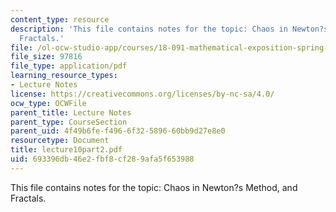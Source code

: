 ```yaml
---
content_type: resource
description: 'This file contains notes for the topic: Chaos in Newton?s Method, and
  Fractals.'
file: /ol-ocw-studio-app/courses/18-091-mathematical-exposition-spring-2005/693396db46e2fbf8cf289afa5f653988_lecture10part2.pdf
file_size: 97816
file_type: application/pdf
learning_resource_types:
- Lecture Notes
license: https://creativecommons.org/licenses/by-nc-sa/4.0/
ocw_type: OCWFile
parent_title: Lecture Notes
parent_type: CourseSection
parent_uid: 4f49b6fe-f496-6f32-5896-60bb9d27e8e0
resourcetype: Document
title: lecture10part2.pdf
uid: 693396db-46e2-fbf8-cf28-9afa5f653988
---
```

This file contains notes for the topic: Chaos in Newton?s Method, and Fractals.